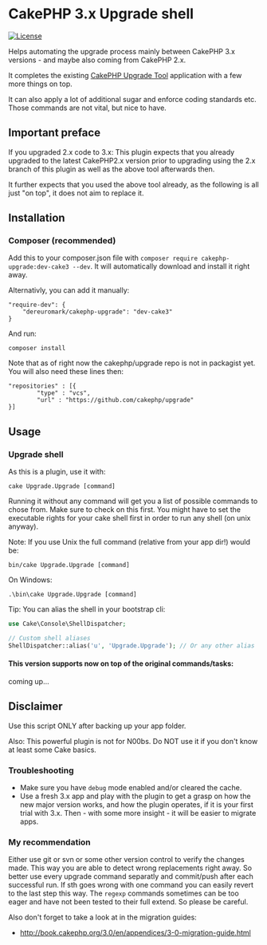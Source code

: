# CakePHP 3.x Upgrade shell
[![License](https://poser.pugx.org/dereuromark/cakephp-upgrade/license.png)](https://packagist.org/packages/dereuromark/cakephp-upgrade)

Helps automating the upgrade process mainly between CakePHP 3.x versions - and maybe also coming from CakePHP 2.x.

It completes the existing [CakePHP Upgrade Tool](https://github.com/cakephp/upgrade) application with a few more things on top.

It can also apply a lot of additional sugar and enforce coding standards etc. Those commands are not vital, but nice to have.

## Important preface
If you upgraded 2.x code to 3.x:
This plugin expects that you already upgraded to the latest CakePHP2.x version prior to upgrading using the 2.x branch of this plugin
as well as the above tool afterwards then.

It further expects that you used the above tool already, as the following is all just "on top", it does not aim to replace it.

## Installation

### Composer (recommended)
Add this to your composer.json file with `composer require cakephp-upgrade:dev-cake3 --dev`.
It will automatically download and install it right away.

Alternativly, you can add it manually:
```
"require-dev": {
	"dereuromark/cakephp-upgrade": "dev-cake3"
}
```
And run:
```
composer install
```

Note that as of right now the cakephp/upgrade repo is not in packagist yet.
You will also need these lines then:
```
"repositories" : [{
		"type" : "vcs",
		"url" : "https://github.com/cakephp/upgrade"
}]
```

## Usage

### Upgrade shell

As this is a plugin, use it with:

	cake Upgrade.Upgrade [command]

Running it without any command will get you a list of possible commands to chose from. Make sure to check on this first.
You might have to set the executable rights for your cake shell first in order to run any shell (on unix anyway).

Note: If you use Unix the full command (relative from your app dir!) would be:

	bin/cake Upgrade.Upgrade [command]

On Windows:

	.\bin\cake Upgrade.Upgrade [command]

Tip: You can alias the shell in your bootstrap cli:

```php
use Cake\Console\ShellDispatcher;

// Custom shell aliases
ShellDispatcher::alias('u', 'Upgrade.Upgrade'); // Or any other alias
```

#### This version supports now on top of the original commands/tasks:

coming up...


## Disclaimer

Use this script ONLY after backing up your app folder.

Also: This powerful plugin is not for N00bs. Do NOT use it if you don't know at least some Cake basics.

### Troubleshooting
- Make sure you have `debug` mode enabled and/or cleared the cache.
- Use a fresh 3.x app and play with the plugin to get a grasp on how the new major version works, and how the plugin operates, if it is your first trial with 3.x.
Then - with some more insight - it will be easier to migrate apps.

### My recommendation
Either use git or svn or some other version control to verify the changes made.
This way you are able to detect wrong replacements right away. So better use every upgrade command separatly and commit/push after each successful run.
If sth goes wrong with one command you can easily revert to the last step this way. The `regexp` commands sometimes can be too eager and have not been tested to their full extend. So please be careful.


Also don't forget to take a look at in the migration guides:

- http://book.cakephp.org/3.0/en/appendices/3-0-migration-guide.html
